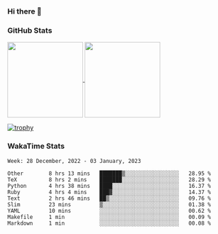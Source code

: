 ### Hi there 👋

### GitHub Stats

<a href="https://github.com/anuraghazra/github-readme-stats">
  <img align="center" height="170px" src="https://github-readme-stats.vercel.app/api/top-langs/?username=tksfjt1024&layout=compact&count_private=true&show_icons=true&show_icons=true&theme=graywhite" />
</a>
<a href="https://github.com/anuraghazra/github-readme-stats">
  <img align="center" height="170px" src="https://github-readme-stats.vercel.app/api?username=tksfjt1024&count_private=true&show_icons=true&show_icons=true&theme=graywhite" />
</a>

[![trophy](https://github-profile-trophy.vercel.app/?username=tksfjt1024)](https://github.com/ryo-ma/github-profile-trophy)

### WakaTime Stats

<!--START_SECTION:waka-->
```text
Week: 28 December, 2022 - 03 January, 2023

Other        8 hrs 13 mins   ███████▒░░░░░░░░░░░░░░░░░   28.95 % 
TeX          8 hrs 2 mins    ███████░░░░░░░░░░░░░░░░░░   28.29 % 
Python       4 hrs 38 mins   ████░░░░░░░░░░░░░░░░░░░░░   16.37 % 
Ruby         4 hrs 4 mins    ███▓░░░░░░░░░░░░░░░░░░░░░   14.37 % 
Text         2 hrs 46 mins   ██▒░░░░░░░░░░░░░░░░░░░░░░   09.76 % 
Slim         23 mins         ▒░░░░░░░░░░░░░░░░░░░░░░░░   01.38 % 
YAML         10 mins         ░░░░░░░░░░░░░░░░░░░░░░░░░   00.62 % 
Makefile     1 min           ░░░░░░░░░░░░░░░░░░░░░░░░░   00.09 % 
Markdown     1 min           ░░░░░░░░░░░░░░░░░░░░░░░░░   00.08 % 
```
<!--END_SECTION:waka-->
